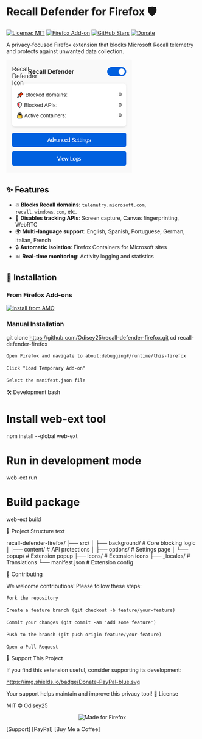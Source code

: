 # Recall Defender for Firefox 🛡️

[![License: MIT](https://img.shields.io/badge/License-MIT-yellow.svg)](LICENSE)
[![Firefox Add-on](https://img.shields.io/amo/v/recall-defender?color=orange)](https://addons.mozilla.org/firefox/addon/recall-defender/)
[![GitHub Stars](https://img.shields.io/github/stars/Odisey25/recall-defender-firefox)](https://github.com/Odisey25/recall-defender-firefox/stargazers)
[![Donate](https://img.shields.io/badge/Donate-PayPal-blue.svg)](https://paypal.me/herin2019)

A privacy-focused Firefox extension that blocks Microsoft Recall telemetry and protects against unwanted data collection.

![Extension Screenshot](assets/screenshot.png) 
## ✨ Features

- 🔥 **Blocks Recall domains**: `telemetry.microsoft.com`, `recall.windows.com`, etc.
- 🚫 **Disables tracking APIs**: Screen capture, Canvas fingerprinting, WebRTC
- 🌍 **Multi-language support**: English, Spanish, Portuguese, German, Italian, French
- 🔒 **Automatic isolation**: Firefox Containers for Microsoft sites
- 📊 **Real-time monitoring**: Activity logging and statistics

## 🚀 Installation

### From Firefox Add-ons
[![Install from AMO](https://img.shields.io/badge/Install-Firefox_Add_ons-orange?logo=firefox)](https://addons.mozilla.org/firefox/addon/recall-defender/)

### Manual Installation

git clone https://github.com/Odisey25/recall-defender-firefox.git
cd recall-defender-firefox

    Open Firefox and navigate to about:debugging#/runtime/this-firefox

    Click "Load Temporary Add-on"

    Select the manifest.json file

🛠️ Development
bash

# Install web-ext tool
npm install --global web-ext

# Run in development mode
web-ext run

# Build package
web-ext build

📂 Project Structure
text

recall-defender-firefox/
├── src/
│   ├── background/    # Core blocking logic
│   ├── content/       # API protections
│   ├── options/       # Settings page
│   └── popup/         # Extension popup
├── icons/             # Extension icons
├── _locales/          # Translations
└── manifest.json      # Extension config

🤝 Contributing

We welcome contributions! Please follow these steps:

    Fork the repository

    Create a feature branch (git checkout -b feature/your-feature)

    Commit your changes (git commit -am 'Add some feature')

    Push to the branch (git push origin feature/your-feature)

    Open a Pull Request

💖 Support This Project

If you find this extension useful, consider supporting its development:

https://img.shields.io/badge/Donate-PayPal-blue.svg

Your support helps maintain and improve this privacy tool!
📜 License

MIT © Odisey25

<p align="center"> <img src="https://img.shields.io/badge/Made_for-Firefox-orange?logo=firefox" alt="Made for Firefox"> </p> 

[Support] [PayPal] [Buy Me a Coffee]